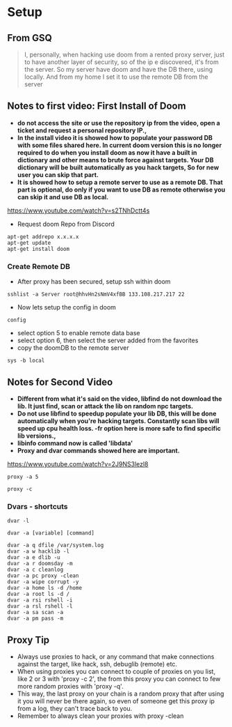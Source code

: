 # Setup

## From GSQ

> I, personally, when hacking use doom from a rented proxy server, just to have another layer of security, so of the ip e discovered, it's from the server.
So my server have doom and have the DB there, using locally.
And from my home I set it to use the remote DB from the server
> 

## Notes to first video: First Install of Doom

- **do not access the site or use the repository ip from the video, open a ticket and request a personal repository IP.,**
- **In the install video it is showed how to populate your password DB with some files shared here. In current doom version this is no longer required to do when you install doom as now it have a built in dictionary and other means to brute force against targets. Your DB dictionary will be built automatically as you hack targets, So for new user you can skip that part.**
- **It is showed how to setup a remote server to use as a remote DB. That part is optional, do only if you want to use DB as remote otherwise you can skip it and use DB as local.**

https://www.youtube.com/watch?v=s2TNhDctt4s

- Request doom Repo from Discord

```tsx
apt-get addrepo x.x.x.x
apt-get update
apt-get install doom
```

### Create Remote DB

- After proxy has been secured, setup ssh within doom

```tsx
sshlist -a Server root@hhvHn2sNmV4xfBB 133.108.217.217 22
```

- Now lets setup the config in doom

```tsx
config
```

- select option 5 to enable remote data base
- select option 6, then select the server added from the favorites
- copy the doomDB to the remote server

```tsx
sys -b local
```

## Notes for Second  Video

- **Different from what it's said on the video, libfind do not download the lib. It just find, scan or attack the lib on random npc targets.**
- **Do not use libfind to speedup populate your lib DB, this will be done automatically when you're hacking targets. Constantly scan libs will speed up cpu health loss. -fr option here is more safe to find specific lib versions.,**
- **libinfo command now is called 'libdata'**
- **Proxy and dvar commands showed here are important.**

https://www.youtube.com/watch?v=2J9NS3lezl8

```tsx
proxy -a 5
```

```tsx
proxy -c
```

### Dvars - shortcuts

```tsx
dvar -l
```

```tsx
dvar -a [variable] [command]
```

```tsx
dvar -a q dfile /var/system.log
dvar -a w hacklib -l
dvar -a e dlib -u
dvar -a r doomsday -m
dvar -a c cleanlog
dvar -a pc proxy -clean
dvar -a wipe corrupt -y
dvar -a home ls -d /home
dvar -a root ls -d /
dvar -a rsi rshell -i
dvar -a rsl rshell -l
dvar -a sa scan -a
dvar -a pm pass -m
```

## Proxy Tip

- Always use proxies to hack, or any command that make connections against the target, like hack, ssh, debuglib (remote) etc.
- When using proxies you can connect to couple of proxies on you list, like 2 or 3 with 'proxy -c 2', the  from this proxy you can connect to few more random proxies with 'proxy -q'.
- This way, the last proxy on your chain is a random proxy that after using it you will never be there again, so even of someone get this proxy ip from a log, they can't trace back to you.
- Remember to always clean your proxies with proxy -clean